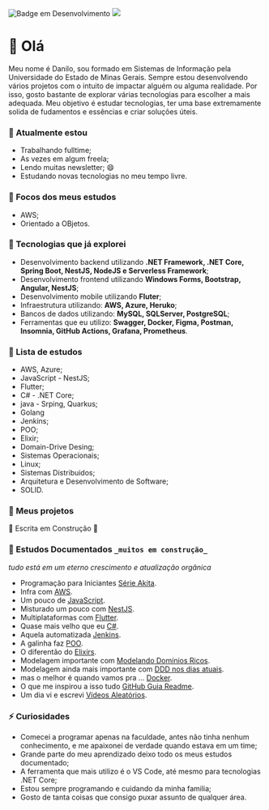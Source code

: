 ![Badge em Desenvolvimento](http://img.shields.io/static/v1?label=STATUS&message=EM%20DESENVOLVIMENTO&color=GREEN&style=for-the-badge)
![](https://img.shields.io/badge/-Portugês%20--%20BR-green)

# 👋 Olá                                                  

Meu nome é Danilo, sou formado em Sistemas de Informação pela Universidade do Estado de Minas Gerais. Sempre estou desenvolvendo vários projetos com o intuito de impactar alguém ou alguma realidade. Por isso, gosto bastante de explorar várias tecnologias para escolher a mais adequada.
Meu objetivo é estudar tecnologias, ter uma base extremamente solida de fudamentos e essências e criar soluções úteis.

### 🔭 Atualmente estou
- Trabalhando fulltime;
- As vezes em algum freela;
- Lendo muitas newsletter; 😄
- Estudando novas tecnologias no meu tempo livre.

### 🌱 Focos dos meus estudos
- AWS;
- Orientado a OBjetos.
<!--
- .Net Core; 😄
- Spring Boot. 
-->

### 🤖 Tecnologias que já explorei
- Desenvolvimento backend utilizando **.NET Framework, .NET Core, Spring Boot, NestJS, NodeJS e Serverless Framework**;
- Desenvolvimento frontend utilizando **Windows Forms, Bootstrap, Angular, NestJS**;
- Desenvolvimento mobile utilizando **Fluter**;
- Infraestrutura utilizando: **AWS, Azure, Heruko**;
- Bancos de dados utilizando: **MySQL, SQLServer, PostgreSQL**;
- Ferramentas que eu utilizo: **Swagger, Docker, Figma, Postman, Insomnia, GitHub Actions, Grafana, Prometheus**.

### 💃 Lista de estudos
- AWS, Azure;
- JavaScript - NestJS;
- Flutter;
- C# - .NET Core;
- java - Srping, Quarkus;
- Golang
- Jenkins;
- POO;
- Elixir;
- Domain-Drive Desing;
- Sistemas Operacionais;
- Linux;
- Sistemas Distribuidos;
- Arquitetura e Desenvolvimento de Software;
- SOLID.

### 👷 Meus projetos

🚧 Escrita em Construção 🚧

### 📖 Estudos Documentados ```_muitos em construção_```
_tudo está em um eterno crescimento e atualização orgânica_
- Programação para Iniciantes [Série Akita](https://roan-jingle-4d3.notion.site/S-rie-Akita-d7e08013c67d41fe85183e028db93388).
- Infra com [AWS](https://roan-jingle-4d3.notion.site/AWS-531c731502754aad86e9117d81e9048e).
- Um pouco de [JavaScript](https://roan-jingle-4d3.notion.site/JavaScript-89ef536f497149e8a6eed21046c2ce9c).
- Misturado um pouco com [NestJS](https://roan-jingle-4d3.notion.site/Nest-JS-11042dab559e4da78d8232796fb958c2).
- Multiplataformas com [Flutter](https://roan-jingle-4d3.notion.site/Flutter-04a0a557a289453e94756d248d3204c8).
- Quase mais velho que eu [C#](https://roan-jingle-4d3.notion.site/C-1f4f6442aedf4b98ad64820dfd61884f).
- Aquela automatizada [Jenkins](https://roan-jingle-4d3.notion.site/Jenkins-c7140e54d51340f6ac4b972718e355b2).
- A galinha faz [POO](https://roan-jingle-4d3.notion.site/POO-a3df20b9db7e4a2baf3d9d23ffcdb599).
- O diferentão do [Elixirs](https://roan-jingle-4d3.notion.site/Elixir-ec788215fbf142c4be4b77c1bc9c7ac7).
- Modelagem importante com [Modelando Domínios Ricos](https://roan-jingle-4d3.notion.site/Modelando-Dom-nios-Ricos-4ce0ee4a45734bef933a31425591d772).
- Modelagem ainda mais importante com [DDD nos dias atuais](https://roan-jingle-4d3.notion.site/DDD-nos-dias-atuais-a53fce7f4ab94282a7a2a3ada1508cec).
- mas o melhor é quando vamos pra ... [Docker](https://roan-jingle-4d3.notion.site/Docker-4793783ce37d452fba2707cc83f96add). 
- O que me inspirou a isso tudo [GitHub Guia Readme](https://roan-jingle-4d3.notion.site/GitHub-Readme-3788066759104b06bae39e8e17745f30).
- Um dia vi e escrevi [Vídeos Aleatórios](https://roan-jingle-4d3.notion.site/Videos-every-day-2e90c510889a47e7a05ed01a7e7ea9a4).


### ⚡ Curiosidades
- Comecei a programar apenas na faculdade, antes não tinha nenhum conhecimento, e me apaixonei de verdade quando estava em um time;
- Grande parte do meu aprendizado deixo todo os meus estudos documentado;
- A ferramenta que mais utilizo é o VS Code, até mesmo para tecnologias .NET Core;
- Estou sempre programando e cuidando da minha familia;
- Gosto de tanta coisas que consigo puxar assunto de qualquer área.


<!--
**cryptum/cryptum** is a ✨ _special_ ✨ repository because its `README.md` (this file) appears on your GitHub profile.

Here are some ideas to get you started:

- 🔭 I’m currently working on ...
- 🌱 I’m currently learning ...
- 👯 I’m looking to collaborate on ...
- 🤔 I’m looking for help with ...
- 💬 Ask me about ...
- 📫 How to reach me: ...
- 😄 Pronouns: ...
- ⚡ Fun fact: ...
-->
